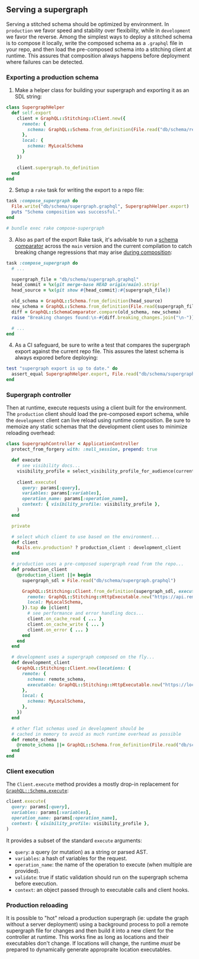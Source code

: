 ## Serving a supergraph

Serving a stitched schema should be optimized by environment. In `production` we favor speed and stability over flexibility, while in `development` we favor the reverse. Among the simplest ways to deploy a stitched schema is to compose it locally, write the composed schema as a `.graphql` file in your repo, and then load the pre-composed schema into a stitching client at runtime. This assures that composition always happens before deployment where failures can be detected.

### Exporting a production schema

1. Make a helper class for building your supergraph and exporting it as an SDL string:

```ruby
class SupergraphHelper
  def self.export
    client = GraphQL::Stitching::Client.new({
      remote: {
        schema: GraphQL::Schema.from_definition(File.read("db/schema/remote.graphql"))
      },
      local: {
        schema: MyLocalSchema
      }
    })

    client.supergraph.to_definition
  end
end
```

2. Setup a `rake` task for writing the export to a repo file:

```ruby
task :compose_supergraph do
  File.write("db/schema/supergraph.graphql", SupergraphHelper.export)
  puts "Schema composition was successful."
end

# bundle exec rake compose-supergraph
```

3. Also as part of the export Rake task, it's advisable to run a [schema comparator](https://github.com/xuorig/graphql-schema_comparator) across the `main` version and the current compilation to catch breaking change regressions that may arise [during composition](./composing_a_supergraph.md#schema-merge-patterns):

```ruby
task :compose_supergraph do
  # ...

  supergraph_file = "db/schema/supergraph.graphql"
  head_commit = %x(git merge-base HEAD origin/main).strip!
  head_source = %x(git show #{head_commit}:#{supergraph_file})

  old_schema = GraphQL::Schema.from_definition(head_source)
  new_schema = GraphQL::Schema.from_definition(File.read(supergraph_file))
  diff = GraphQL::SchemaComparator.compare(old_schema, new_schema)
  raise "Breaking changes found:\n-#{diff.breaking_changes.join("\n-")}" if diff.breaking?

  # ...
end
```

4. As a CI safeguard, be sure to write a test that compares the supergraph export against the current repo file. This assures the latest schema is always expored before deploying:

```ruby
test "supergraph export is up to date." do
  assert_equal SupergraphHelper.export, File.read("db/schema/supergraph.graphql")
end
```

### Supergraph controller

Then at runtime, execute requests using a client built for the environment. The `production` client should load the pre-composed export schema, while the `development` client can live reload using runtime composition. Be sure to memoize any static schemas that the development client uses to minimize reloading overhead:

```ruby
class SupergraphController < ApplicationController
  protect_from_forgery with: :null_session, prepend: true

  def execute
    # see visibility docs...
    visibility_profile = select_visibility_profile_for_audience(current_user)
    
    client.execute(
      query: params[:query],
      variables: params[:variables],
      operation_name: params[:operation_name],
      context: { visibility_profile: visibility_profile },
    )
  end

  private

  # select which client to use based on the environment...
  def client
    Rails.env.production? ? production_client : development_client
  end

  # production uses a pre-composed supergraph read from the repo...
  def production_client
    @production_client ||= begin
      supergraph_sdl = File.read("db/schema/supergraph.graphql")

      GraphQL::Stitching::Client.from_definition(supergraph_sdl, executables: {
        remote: GraphQL::Stitching::HttpExecutable.new("https://api.remote.com/graphql"),
        local: MyLocalSchema,
      }).tap do |client|
        # see performance and error handling docs...
        client.on_cache_read { ... }
        client.on_cache_write { ... }
        client.on_error { ... }
      end
    end
  end

  # development uses a supergraph composed on the fly...
  def development_client
    GraphQL::Stitching::Client.new(locations: {
      remote: {
        schema: remote_schema,
        executable: GraphQL::Stitching::HttpExecutable.new("https://localhost:3001/graphql"),
      },
      local: {
        schema: MyLocalSchema,
      },
    })
  end

  # other flat schemas used in development should be 
  # cached in memory to avoid as much runtime overhead as possible
  def remote_schema
    @remote_schema ||= GraphQL::Schema.from_definition(File.read("db/schema/remote.graphql"))
  end
end
```

### Client execution

The `Client.execute` method provides a mostly drop-in replacement for [`GraphQL::Schema.execute`](https://graphql-ruby.org/queries/executing_queries):

```ruby
client.execute(
  query: params[:query],
  variables: params[:variables],
  operation_name: params[:operation_name],
  context: { visibility_profile: visibility_profile },
)
```

It provides a subset of the standard `execute` arguments:

* `query`: a query (or mutation) as a string or parsed AST.
* `variables`: a hash of variables for the request.
* `operation_name`: the name of the operation to execute (when multiple are provided).
* `validate`: true if static validation should run on the supergraph schema before execution.
* `context`: an object passed through to executable calls and client hooks.

### Production reloading

It is possible to "hot" reload a production supergraph (ie: update the graph without a server deployment) using a background process to poll a remote supergraph file for changes and then build it into a new client for the controller at runtime. This works fine as long as locations and their executables don't change. If locations will change, the runtime _must_ be prepared to dynamically generate appropraite location executables.
